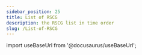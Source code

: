 ```yaml
---
sidebar_position: 25
title: List of RSCG
description: the RSCG list in time order
slug: /List-of-RSCG
---
```

import useBaseUrl from '@docusaurus/useBaseUrl';

<head>
  <script src={useBaseUrl('/js/mailerlite.js')} />;
</head>

## 141 RSCG with examples in descending chronological order

This is the list of 141 ( 13 from Microsoft) RSCG with examples 

[See by category](/docs/rscg-examples) [See as json](/exports/RSCG.json) [See as Excel](/exports/RSCG.xlsx)

<div className="ml-embedded" data-form="P8l1V8"></div>

## Complete list


| No        | Name  | Date | Category |
| --------- | ----- | ---- | -------- |  
|141| [ActorSrcGen by Andrew Matthews ](/docs/ActorSrcGen)|2024-05-01 => 01 May 2024 | Actor |
|140| [Minerals.AutoMixins by Szymon Halucha ](/docs/Minerals.AutoMixins)|2024-04-20 => 20 April 2024 | Templating |
|139| [ThisClass by Trym Lund Flogard ](/docs/ThisClass)|2024-04-19 => 19 April 2024 | EnhancementClass |
|138| [RossLean.StringificationGenerator by Alex Kalfakakos ](/docs/RossLean.StringificationGenerator)|2024-04-18 => 18 April 2024 | CodeToString |
|137| [Minerals.AutoInterfaces by Szymon Hałucha ](/docs/Minerals.AutoInterfaces)|2024-04-17 => 17 April 2024 | Interface |
|136| [MinimalApis.Discovery by Shawn Wildermuth ](/docs/MinimalApis.Discovery)|2024-04-16 => 16 April 2024 | API |
|135| [BitsKit by barncastle ](/docs/BitsKit)|2024-04-15 => 15 April 2024 | Bitwise |
|134| [StronglyTypedUid by Victor Sánchez ](/docs/StronglyTypedUid)|2024-04-07 => 07 April 2024 | PrimitiveObsession |
|133| [FusionReactor by OhFlowi ](/docs/FusionReactor)|2024-04-06 => 06 April 2024 | Enum |
|132| [UnionGen by M. Haslinger ](/docs/UnionGen)|2024-04-05 => 05 April 2024 | FunctionalProgramming |
|131| [EnumUtilities by Fabricio Godoy ](/docs/EnumUtilities)|2024-04-05 => 05 April 2024 | Enum |
|130| [MSTest by Microsoft ](/docs/MSTest)|2024-04-04 => 04 April 2024 | Tests |
|129| [CommonCodeGenerator by yamaokunousausa ](/docs/CommonCodeGenerator)|2024-04-03 => 03 April 2024 | EnhancementClass |
|128| [Farskeptic.AutoCompose by farskeptic/jmagel ](/docs/Farskeptic.AutoCompose)|2024-03-16 => 16 March 2024 | Interface |
|127| [TypeUtilities by Yevhenii Serdiuk ](/docs/TypeUtilities)|2024-03-05 => 05 March 2024 | FunctionalProgramming |
|126| [LinqGen.Generator by Maxwell Keonwoo Kang ](/docs/LinqGen.Generator)|2024-03-04 => 04 March 2024 | EnhancementProject |
|125| [AutoInvoke.Generator by Patrick Kranz ](/docs/AutoInvoke.Generator)|2024-03-03 => 03 March 2024 | EnhancementProject |
|124| [Architect.DomainModeling by Timo van Zijll Langhout ](/docs/Architect.DomainModeling)|2024-03-02 => 02 March 2024 | Builder |
|123| [CodeAnalysis by Feast ](/docs/CodeAnalysis)|2024-03-01 => 01 March 2024 | CodeToString |
|122| [RSCG_JSON2Class by Andrei Ignat ](/docs/RSCG_JSON2Class)|2024-02-29 => 29 February 2024 | FilesToCode |
|121| [AutoSpectre by Jeppe Roi Kristensen ](/docs/AutoSpectre)|2024-02-24 => 24 February 2024 | EnhancementProject |
|120| [LingoGen by Ruben Broere ](/docs/LingoGen)|2024-02-23 => 23 February 2024 | FilesToCode |
|119| [AutoGen by Feast Antelcat ](/docs/AutoGen)|2024-02-22 => 22 February 2024 | Mapper |
|118| [RSCG_Wait by Andrei Ignat ](/docs/RSCG_Wait)|2024-02-21 => 21 February 2024 | EnhancementProject |
|117| [PlantUmlClassDiagramGenerator by Hirotada Kobayashi ](/docs/PlantUmlClassDiagramGenerator)|2024-02-20 => 20 February 2024 | EnhancementProject |
|116| [CopyTo by Paul Braetz ](/docs/CopyTo)|2024-02-19 => 19 February 2024 | EnhancementClass |
|115| [UnionsGenerator by Paul Braetz ](/docs/UnionsGenerator)|2024-02-18 => 18 February 2024 | FunctionalProgramming |
|114| [corecraft by  ](/docs/corecraft)|2024-02-17 => 17 February 2024 | FilesToCode |
|113| [sourcedepend by Colin Wilmans ](/docs/sourcedepend)|2024-02-16 => 16 February 2024 | Constructor |
|112| [OptionToStringGenerator by Jim W ](/docs/OptionToStringGenerator)|2024-02-15 => 15 February 2024 | EnhancementClass |
|111| [cachesourcegenerator by Jeppe Roi Kristensen ](/docs/cachesourcegenerator)|2024-02-14 => 14 February 2024 | FunctionalProgramming |
|110| [jab by Pavel Krymets ](/docs/jab)|2024-02-13 => 13 February 2024 | DependencyInjection |
|109| [FunicularSwitch by bluehands ](/docs/FunicularSwitch)|2024-02-12 => 12 February 2024 | FunctionalProgramming |
|108| [CommandLine by DotMake ](/docs/CommandLine)|2024-02-11 => 11 February 2024 | EnhancementProject |
|107| [NetAutomaticInterface by codecentric AG ](/docs/NetAutomaticInterface)|2024-01-29 => 29 January 2024 | Interface |
|106| [WhatIAmDoing by Ignat Andrei ](/docs/WhatIAmDoing)|2024-01-28 => 28 January 2024 | AOP |
|105| [Weave by John Gietzen ](/docs/Weave)|2024-01-27 => 27 January 2024 | FilesToCode |
|104| [NotNotAppSettings by jasonswearingen ](/docs/NotNotAppSettings)|2024-01-26 => 26 January 2024 | FilesToCode |
|103| [HangfireRecurringJob by Ieuan Walker ](/docs/HangfireRecurringJob)|2024-01-25 => 25 January 2024 | Hangfire |
|102| [Blazorators by David Pine ](/docs/Blazorators)|2024-01-22 => 22 January 2024 | Blazor |
|101| [Chorn.EmbeddedResourceAccessGenerator by Christoph Hornung ](/docs/Chorn.EmbeddedResourceAccessGenerator)|2024-01-21 => 21 January 2024 | FilesToCode |
|100| [BuildInfo by Steven Giesel ](/docs/BuildInfo)|2024-01-20 => 20 January 2024 | EnhancementProject |
|99| [MakeInterface.Generator by Frederik ](/docs/MakeInterface.Generator)|2024-01-19 => 19 January 2024 | Interface |
|98| [Funcky.DiscriminatedUnion by Polyadic ](/docs/Funcky.DiscriminatedUnion)|2024-01-18 => 18 January 2024 | FunctionalProgramming |
|97| [DomainPrimitives by Alta Software - Teimuraz Nikolaishvili ](/docs/DomainPrimitives)|2024-01-11 => 11 January 2024 | PrimitiveObsession |
|96| [HsuSgSync by Net Hsu ](/docs/HsuSgSync)|2024-01-10 => 10 January 2024 | EnhancementClass |
|95| [CopyCat by Serhii Buta ](/docs/CopyCat)|2024-01-09 => 09 January 2024 | Interface |
|94| [AspectGenerator by Igor Tkachev ](/docs/AspectGenerator)|2024-01-07 => 07 January 2024 | EnhancementClass |
|93| [mocklis by Esbjörn Redmo ](/docs/mocklis)|2024-01-03 => 03 January 2024 | Tests |
|92| [RSCG_UtilityTypes by Andrei Ignat ](/docs/RSCG_UtilityTypes)|2023-12-22 => 22 December 2023 | EnhancementClass |
|91| [Ling.Audit by Jing Ling ](/docs/Ling.Audit)|2023-12-12 => 12 December 2023 | EnhancementClass |
|90| [TelemetryLogging by Microsoft ](/docs/TelemetryLogging)|2023-11-30 => 30 November 2023 | EnhancementClass |
|89| [InterceptorTemplate by Andrei Ignat ](/docs/InterceptorTemplate)|2023-11-29 => 29 November 2023 | Templating |
|88| [Com by Microsoft ](/docs/Com)|2023-11-20 => 20 November 2023 | EnhancementProject |
|87| [RDG by Microsoft ](/docs/RDG)|2023-11-19 => 19 November 2023 | API |
|86| [Microsoft.Extensions.Configuration.Binder by Microsoft ](/docs/Microsoft.Extensions.Configuration.Binder)|2023-11-18 => 18 November 2023 | API |
|85| [Microsoft.Extensions.Options.Generators.OptionsValidatorGenerator by Microsoft ](/docs/Microsoft.Extensions.Options.Generators.OptionsValidatorGenerator)|2023-11-17 => 17 November 2023 | EnhancementClass |
|84| [Biwen.AutoClassGen by vipwan ](/docs/Biwen.AutoClassGen)|2023-11-16 => 16 November 2023 | Interface |
|83| [PrimaryParameter by FaustVX ](/docs/PrimaryParameter)|2023-11-15 => 15 November 2023 | Constructor |
|82| [jsonConverterSourceGenerator by Aviationexam ](/docs/jsonConverterSourceGenerator)|2023-10-30 => 30 October 2023 | Serializer |
|81| [N.SourceGenerators.UnionTypes by Alexey Sosnin ](/docs/N.SourceGenerators.UnionTypes)|2023-10-29 => 29 October 2023 | FunctionalProgramming |
|80| [AutoConstructor by Kévin Gallienne ](/docs/AutoConstructor)|2023-10-28 => 28 October 2023 | Constructor |
|79| [DudNet by jwshyns ](/docs/DudNet)|2023-10-27 => 27 October 2023 | EnhancementClass |
|78| [MinimalApiBuilder by  ](/docs/MinimalApiBuilder)|2023-10-26 => 26 October 2023 | API |
|77| [DynamicsMapper by Yonatan Cohavi ](/docs/DynamicsMapper)|2023-10-16 => 16 October 2023 | Mapper |
|76| [UnitGenerator by Cysharp, Inc ](/docs/UnitGenerator)|2023-10-15 => 15 October 2023 | PrimitiveObsession |
|75| [StaticReflection by Cricle ](/docs/StaticReflection)|2023-10-13 => 13 October 2023 | EnhancementClass |
|74| [CredFetoEnum by Mark Ridgwell ](/docs/CredFetoEnum)|2023-10-12 => 12 October 2023 | Enum |
|73| [IDisposableGenerator by Els_kom Official Organization ](/docs/IDisposableGenerator)|2023-10-11 => 11 October 2023 | Disposer |
|72| [Meziantou.Polyfill by Gérald Barré ](/docs/Meziantou.Polyfill)|2023-10-10 => 10 October 2023 | EnhancementClass |
|71| [DisposableHelpers by Clynt Neiko Rupinta ](/docs/DisposableHelpers)|2023-10-09 => 09 October 2023 | Disposer |
|70| [MagicMap by Bramer Daniel ](/docs/MagicMap)|2023-10-08 => 08 October 2023 | Mapper |
|69| [RSCG_Templating by Andrei Ignat ](/docs/RSCG_Templating)|2023-10-07 => 07 October 2023 | Templating |
|68| [JsonPolymorphicGenerator by surgicalcoder ](/docs/JsonPolymorphicGenerator)|2023-10-06 => 06 October 2023 | Serializer |
|67| [MapTo by Mohammedreza Taikandi ](/docs/MapTo)|2023-10-05 => 05 October 2023 | Mapper |
|66| [BuilderGenerator by Mell Grubb ](/docs/BuilderGenerator)|2023-10-04 => 04 October 2023 | Builder |
|65| [Disposer by Hakan Fıstık ](/docs/Disposer)|2023-10-03 => 03 October 2023 | Disposer |
|64| [ResXGenerator by Aigamo ](/docs/ResXGenerator)|2023-10-02 => 02 October 2023 | FilesToCode |
|63| [StringLiteral by Nobuyuki Iwanaga ](/docs/StringLiteral)|2023-10-01 => 01 October 2023 | Optimizer |
|62| [RSCG_Decorator by Andrei Ignat ](/docs/RSCG_Decorator)|2023-09-30 => 30 September 2023 | EnhancementClass |
|61| [ProtobufSourceGenerator by Laszlo Deak ](/docs/ProtobufSourceGenerator)|2023-09-24 => 24 September 2023 | Serializer |
|60| [SafeRouting by David Wake ](/docs/SafeRouting)|2023-09-23 => 23 September 2023 | API |
|59| [SourceGenerator.Helper.CopyCode by Patrick Kranz ](/docs/SourceGenerator.Helper.CopyCode)|2023-09-17 => 17 September 2023 | CodeToString |
|58| [ThisAssembly_Resources by Daniel Cazzulino ](/docs/ThisAssembly_Resources)|2023-09-16 => 16 September 2023 | FilesToCode |
|57| [RSCG_Utils_Memo by Ignat Andrei ](/docs/RSCG_Utils_Memo)|2023-08-27 => 27 August 2023 | FunctionalProgramming |
|56| [Roozie.AutoInterface by Alex Russak ](/docs/Roozie.AutoInterface)|2023-08-26 => 26 August 2023 | Interface |
|55| [M31.FluentAPI by Kevin Schaal ](/docs/M31.FluentAPI)|2023-08-25 => 25 August 2023 | EnhancementClass |
|54| [AutoDTO by Ohorodnikov ](/docs/AutoDTO)|2023-08-24 => 24 August 2023 | Mapper |
|53| [RSCG_WebAPIExports by Andrei Ignat ](/docs/RSCG_WebAPIExports)|2023-08-23 => 23 August 2023 | API |
|52| [Gobie by Mike Conrad ](/docs/Gobie)|2023-08-22 => 22 August 2023 | Templating |
|51| [OneOf by Harry McIntyre ](/docs/OneOf)|2023-08-21 => 21 August 2023 | FunctionalProgramming |
|50| [Ridge by Michal Motyčka ](/docs/Ridge)|2023-08-20 => 20 August 2023 | Tests |
|49| [Strongly by Lucas Teles ](/docs/Strongly)|2023-08-19 => 19 August 2023 | PrimitiveObsession |
|48| [PropertyChangedSourceGenerator by Antony Male ](/docs/PropertyChangedSourceGenerator)|2023-08-18 => 18 August 2023 | MVVM |
|47| [Injectio by LoreSoft ](/docs/Injectio)|2023-08-17 => 17 August 2023 | DependencyInjection |
|46| [NextGenMapper by Anton Ryabchikov ](/docs/NextGenMapper)|2023-08-16 => 16 August 2023 | Mapper |
|45| [BenutomoAutomaticDisposeImplSourceGenerator by benutomo ](/docs/BenutomoAutomaticDisposeImplSourceGenerator)|2023-08-15 => 15 August 2023 | Disposer |
|44| [SyncMethodGenerator by Zomp Inc. ](/docs/SyncMethodGenerator)|2023-08-14 => 14 August 2023 | EnhancementClass |
|43| [spreadcheetah by Sveinung ](/docs/spreadcheetah)|2023-08-13 => 13 August 2023 | Templating |
|42| [Immutype by Nikolay Pianikov  ](/docs/Immutype)|2023-08-12 => 12 August 2023 | EnhancementClass |
|41| [GeneratorEquals by Diego Frato ](/docs/GeneratorEquals)|2023-08-11 => 11 August 2023 | EnhancementClass |
|40| [FastGenericNew by Boring3 Nyrest ](/docs/FastGenericNew)|2023-08-10 => 10 August 2023 | EnhancementClass |
|39| [Breezy by Ludovicdln ](/docs/Breezy)|2023-08-09 => 09 August 2023 | Database |
|38| [EnumClass by ashen.Blade ](/docs/EnumClass)|2023-08-08 => 08 August 2023 | Enum |
|37| [AutoRegisterInject by Patrick Klaeren ](/docs/AutoRegisterInject)|2023-08-07 => 07 August 2023 | DependencyInjection |
|36| [ProxyGen by Dénes Solti ](/docs/ProxyGen)|2023-08-06 => 06 August 2023 | Interface |
|35| [DeeDee by joh-pot ](/docs/DeeDee)|2023-08-05 => 05 August 2023 | EnhancementProject |
|34| [MemoryPack by Cysharp, Inc ](/docs/MemoryPack)|2023-08-04 => 04 August 2023 | EnhancementClass |
|33| [Matryoshki by Georgy Krasin ](/docs/Matryoshki)|2023-08-03 => 03 August 2023 | Interface |
|32| [Mediator by Martin Othamar ](/docs/Mediator)|2023-08-02 => 02 August 2023 | EnhancementProject |
|31| [MorrisMoxy by Peter Morris ](/docs/MorrisMoxy)|2023-08-01 => 01 August 2023 | Templating |
|30| [Refit by ReactiveUI ](/docs/Refit)|2023-07-31 => 31 July 2023 | API |
|29| [Gedaq by Vyacheslav Brevnov ](/docs/Gedaq)|2023-07-29 => 29 July 2023 | Database |
|28| [Lombok.NET by Colin Alpert ](/docs/Lombok.NET)|2023-04-16 => 16 April 2023 | EnhancementClass |
|27| [EmbedResourceCSharp by pCYSl5EDgo ](/docs/EmbedResourceCSharp)|2023-04-16 => 16 April 2023 | FilesToCode |
|26| [Podimo.ConstEmbed by Podimo ](/docs/Podimo.ConstEmbed)|2023-04-16 => 16 April 2023 | FilesToCode |
|25| [mapperly by Riok ](/docs/mapperly)|2023-04-16 => 16 April 2023 | Mapper |
|24| [Rocks by Json Bock ](/docs/Rocks)|2023-04-16 => 16 April 2023 | Tests |
|23| [Microsoft.NET.Sdk.Razor.SourceGenerators by Microsoft ](/docs/Microsoft.NET.Sdk.Razor.SourceGenerators)|2023-04-16 => 16 April 2023 | Templating |
|22| [RSCG_FunctionsWithDI by Andrei Ignat ](/docs/RSCG_FunctionsWithDI)|2023-04-16 => 16 April 2023 | EnhancementProject |
|21| [Microsoft.Interop.JavaScript.JSImportGenerator by Microsoft ](/docs/Microsoft.Interop.JavaScript.JSImportGenerator)|2023-04-16 => 16 April 2023 | EnhancementClass |
|20| [NetEscapades.EnumGenerators by Andrew Lock ](/docs/NetEscapades.EnumGenerators)|2023-04-16 => 16 April 2023 | Enum |
|19| [ApparatusAOT by Stanislav Silin ](/docs/ApparatusAOT)|2023-04-16 => 16 April 2023 | EnhancementClass |
|18| [PartiallyApplied by Jason Bock ](/docs/PartiallyApplied)|2023-04-16 => 16 April 2023 | FunctionalProgramming |
|17| [RazorBlade by Lucas Trzesniewski ](/docs/RazorBlade)|2023-04-16 => 16 April 2023 | Templating |
|16| [Vogen by Steve Dunn ](/docs/Vogen)|2023-04-16 => 16 April 2023 | PrimitiveObsession |
|15| [dunet by Domn Werner ](/docs/dunet)|2023-04-16 => 16 April 2023 | FunctionalProgramming |
|14| [AutoCtor by Cameron MacFarland ](/docs/AutoCtor)|2023-04-16 => 16 April 2023 | Constructor |
|13| [QuickConstructor by Flavien Charlon ](/docs/QuickConstructor)|2023-04-16 => 16 April 2023 | Constructor |
|12| [System.Runtime.InteropServices by Microsoft ](/docs/System.Runtime.InteropServices)|2023-04-16 => 16 April 2023 | EnhancementClass |
|11| [AutoDeconstruct by Jason Bock ](/docs/AutoDeconstruct)|2023-04-16 => 16 April 2023 | Constructor |
|10| [RSCG_AMS by Ignat Andrei ](/docs/RSCG_AMS)|2023-04-16 => 16 April 2023 | EnhancementProject |
|9| [CommunityToolkit.Mvvm by Microsoft ](/docs/CommunityToolkit.Mvvm)|2023-04-16 => 16 April 2023 | MVVM |
|8| [RSCG_Static by Andrei Ignat ](/docs/RSCG_Static)|2023-04-16 => 16 April 2023 | Interface |
|7| [Microsoft.Extensions.Logging by Microsoft ](/docs/Microsoft.Extensions.Logging)|2023-04-16 => 16 April 2023 | EnhancementClass |
|6| [SkinnyControllersCommon by Ignat Andrei ](/docs/SkinnyControllersCommon)|2023-04-16 => 16 April 2023 | API |
|5| [System.Text.RegularExpressions by Microsoft ](/docs/System.Text.RegularExpressions)|2023-04-16 => 16 April 2023 | EnhancementClass |
|4| [RSCG_Utils by Ignat Andrei ](/docs/RSCG_Utils)|2023-04-16 => 16 April 2023 | FilesToCode |
|3| [System.Text.Json by Microsoft ](/docs/System.Text.Json)|2023-04-16 => 16 April 2023 | Serializer |
|2| [RSCG_TimeBombComment by Andrei Ignat ](/docs/RSCG_TimeBombComment)|2023-04-16 => 16 April 2023 | EnhancementProject |
|1| [ThisAssembly by Daniel Cazzulino ](/docs/ThisAssembly)|2023-04-16 => 16 April 2023 | EnhancementProject |

## 13 Created by Microsoft 

If you are interested in Microsoft RSCG, please see

| No        | Name  | Date | Category |
| --------- | ----- | ---- | -------- |  
|3| [System.Text.Json  by Microsoft ](/docs/System.Text.Json)|2023-04-16 => 16 April 2023 | Serializer |
|5| [System.Text.RegularExpressions  by Microsoft ](/docs/System.Text.RegularExpressions)|2023-04-16 => 16 April 2023 | EnhancementClass |
|7| [Microsoft.Extensions.Logging  by Microsoft ](/docs/Microsoft.Extensions.Logging)|2023-04-16 => 16 April 2023 | EnhancementClass |
|9| [CommunityToolkit.Mvvm  by Microsoft ](/docs/CommunityToolkit.Mvvm)|2023-04-16 => 16 April 2023 | MVVM |
|12| [System.Runtime.InteropServices  by Microsoft ](/docs/System.Runtime.InteropServices)|2023-04-16 => 16 April 2023 | EnhancementClass |
|21| [Microsoft.Interop.JavaScript.JSImportGenerator  by Microsoft ](/docs/Microsoft.Interop.JavaScript.JSImportGenerator)|2023-04-16 => 16 April 2023 | EnhancementClass |
|23| [Microsoft.NET.Sdk.Razor.SourceGenerators  by Microsoft ](/docs/Microsoft.NET.Sdk.Razor.SourceGenerators)|2023-04-16 => 16 April 2023 | Templating |
|85| [Microsoft.Extensions.Options.Generators.OptionsValidatorGenerator  by Microsoft ](/docs/Microsoft.Extensions.Options.Generators.OptionsValidatorGenerator)|2023-11-17 => 17 November 2023 | EnhancementClass |
|86| [Microsoft.Extensions.Configuration.Binder  by Microsoft ](/docs/Microsoft.Extensions.Configuration.Binder)|2023-11-18 => 18 November 2023 | API |
|87| [RDG  by Microsoft ](/docs/RDG)|2023-11-19 => 19 November 2023 | API |
|88| [Com  by Microsoft ](/docs/Com)|2023-11-20 => 20 November 2023 | EnhancementProject |
|90| [TelemetryLogging  by Microsoft ](/docs/TelemetryLogging)|2023-11-30 => 30 November 2023 | EnhancementClass |
|130| [MSTest  by Microsoft ](/docs/MSTest)|2024-04-04 => 04 April 2024 | Tests |

If you want to study ,there are more at https://github.com/search?q=repo%3Adotnet%2Fruntime%20IIncrementalGenerator&type=code 


You can see also the [v1](/docs/v1) 

